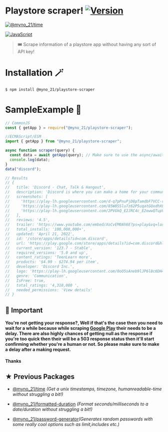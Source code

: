 # Playstore scraper! [![Version](https://img.shields.io/npm/v/@myno_21/time.svg)](https://www.npmjs.com/package/@myno_21/time)

[![@myno_21/time](https://nodei.co/npm/@myno_21/time.png?downloads=true&downloadRank=true)](http://npmjs.org/package/@myno_21/time)

[![JavaScript](https://img.shields.io/badge/JavaScript-F7DF1E?style=for-the-badge&logo=javascript&logoColor=black)](http://npmjs.org/package/@myno_21/time)

> 🎟️ Scrape information of a playstore app without having any sort of API key!

# Installation 🪄

```bash
$ npm install @myno_21/playstore-scraper
```

# SampleExample 📣

```js
// CommonJS
const { getApp } = require("@myno_21/playstore-scraper");

//ECMAScript/ESM
import { getApp } from "@myno_21/playstore-scraper";

async function scraper(query) {
  const data = await getApp(query); // Make sure to use the async/await or else it'll return undefined
  console.log(data);
}
data("discord");

// Results
// {
//   title: 'Discord - Chat, Talk & Hangout',
//   description: 'Discord is where you can make a home for your communities and friends. Where you can stay close and have fun over text, voice, and video chat. Whether you’re part of a school club, a gaming group, a worldwide art community, or just a handful of friends who want to spend time together, Discord makes it easy to talk every day, and hang out more often.CREATE AN INVITE-ONLY PLACE•  Discord servers are organized into topic-based channels where you can collaborate, share, have meetings, or just talk to friends about your day without clogging up a group chat.•  Send a message directly to a friend or call them up with our voice chat feature•  Voice channels make hanging out easy. Got a free moment? Grab a seat in a voice channel so friends can see you’re around and pop in to talk without having to call. You can even watch videos together!•  Reliable tech for staying close with friends. Low-latency voice and video chat feels like you’re meeting in the same room.•  Easily talk with friends while gaming and steam roll the competition.•  Be a meme messenger with easy image sharing STAY CLOSE WITH TEXT, VIDEO, AND VOICE CHAT•  Wave hello over video, watch friends stream their games, share stories over voice calls, or gather up and have a drawing session with screen share.•  Snap a photo and turn it into your own custom emojis and share them with friends.•  Share anything from funny videos and stories to your latest group photos, and pin your favorites to remember those moments later.•  Hang out in group channels or talk privately with direct messages•  Zoom through convos with friends using topic-specific channels! FOR A FEW OR A FANDOM•  Custom moderation tools and permission levels can group up your friends or teams, organize meetings for your local book club, or bring together music fans from around the world.•  Create moderators, give special members access to private channels, and much more.',
//   screenshots: [
//     'https://play-lh.googleusercontent.com/d-q7pPnuPjD8pTamdbF7VCC-rjZTBAOreMk7TIT8kjOt7us8pY32-g4I8DRYhdzA2iHu=w720-h310',
//     'https://play-lh.googleusercontent.com/85W8SSlu7z62P5uqatGOxdhX8JJJ7c_p11I_982xaPxMptsE9z4QeZr78Ua_E7A8OQ=w720-h310',
//     'https://play-lh.googleusercontent.com/2PVGkQ_E2JRC4c_E2owwQTupVtqAl5Yn1yoka_7Xa-WT4pkz4ku1kzCQQrnzqW1Tkg=w720-h310'
//   ],
//   reviews: '4.5',
//   trailer: 'https://www.youtube.com/embed/XoCvEM0Ah6E?ps=play&vq=large&rel=0&autohide=1&showinfo=0',
//   total_installs: '100,000,000+',
//   updated: 'April 21, 2022',
//   id: '/store/apps/details?id=com.discord',
//   url: 'https://play.google.com/store/apps/details?id=com.discord&hl=en&gl=US',
//   current_version: '123.7 - Stable',
//   required_versions: '5.0 and up',
//   content_ratings: 'TeenLearn more',
//   products: '$4.99 - $274.94 per item',
//   developer: 'Discord Inc.',
//   logo: 'https://play-lh.googleusercontent.com/0oO5sAneb9lJP6l8c6DH4aj6f85qNpplQVHmPmbbBxAukDnlO7DarDW0b-kEIHa8SQ=s180',
//   genre: 'Communication',
//   IsFree: true,
//   total_ratings: '4,310,080 ',
//   needed_permissions: 'View details'
// }
```

## 📝 Important

#### You're not getting your response?, Well if that's the case then you need to wait for a while because while scraping [Google Play](https://play.google.com/store?hl=en&gl=US) their needs to be a delay. There are also highly chances of getting null as the response if you're too quick then their will be a 503 response status then it'll start confirming whether you're a human or not. So please make sure to make a delay after a making request.

#### Thanks

## ★ Previous Packages

- [@myno_21/time](https://www.npmjs.com/package/@myno_21/formatted-duration) _(Get a unix timestamps, timezone, humanreadable-time without struggling a bit!)_

- [@myno_21/formatted-duration](https://www.npmjs.com/package/@myno_21/formatted-duration) _(Format seconds/milliseconds to a date/duration without struggling a bit!)_

- [@myno_21/password-generator](https://www.npmjs.com/package/@myno_21/password-generator)_(Generates random passwords with some really cool options such as limit,includes etc.)_

